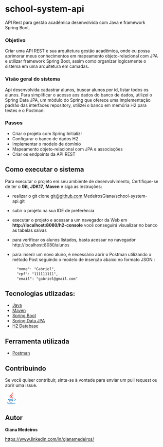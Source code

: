 # school-system-api


API Rest para gestão acadêmica desenvolvida com Java e framework Spring Boot.

### Objetivo
Criar uma API REST e sua arquitetura gestão acadêmica, onde eu possa aprimorar meus conhecimentos em mapeamento objeto-relacional com JPA e utilizar framework Spring Boot, assim como organizar logicamente o sistema em uma arquitetura em camadas.

### Visão geral do sistema

Api desenvolvida cadastrar alunos, buscar alunos por id, listar todos os alunos. Para simplificar o acesso aos dados do banco de dados, utilizei o Spring Data JPA, um módulo do Spring que oferece uma implementação padrão das interfaces repository, utilizei o banco em memória H2 para testes e o Postman.

### Passos 

- Criar o projeto com Spring Initializr
- Configurar o banco de dados H2
- Implementar o modelo de domínio
- Mapeamento objeto-relacional com JPA e associações
- Criar os endpoints da API REST

## Como  executar o sistema

Para executar o projeto em seu ambiente de desenvolvimento, Certifique-se de ter o **Git**, **JDK17**, **Maven** e siga as instruções:
- realizar o git clone git@github.com:MedeirosGiana/school-system-api.git
- subir o projeto na sua IDE de preferência
- executar o projeto e acessar a um navegador da Web em **http://localhost:8080/h2-console** você conseguirá visualizar no banco as tabelas salvas
- para verificar os alunos listados, basta acessar no navegador http://localhost:8080/alunos
- para inserir um novo aluno, é necessário abrir o Postman utilizando o método Post seguindo o modelo de inserção abaixo no formato JSON :

        "nome": "Gabriel",
        "cpf": "111111111",
        "email": "gabriel@gmail.com"


## Tecnologias utlizadas:

   - [Java](https://docs.oracle.com/en/java/javase/17/)
   - [Maven](https://maven.apache.org/guides/)
   - [Spring Boot](https://docs.spring.io/spring-boot/docs/current/reference/htmlsingle/)
   - [Spring Data JPA](https://docs.spring.io/spring-data/jpa/docs/current/reference/html/)
   - [H2 Database](https://www.h2database.com/html/main.html)

## Ferramenta utilizada

   - [Postman](https://www.postman.com/api-documentation-tool/)


## Contribuindo

Se você quiser contribuir, sinta-se à vontade para enviar um pull request ou abrir uma issue.

<a href="https://www.java.com" target="_blank"> <img src="https://raw.githubusercontent.com/devicons/devicon/master/icons/java/java-original.svg" alt="java" width="40" height="40"/> </a> 

## Autor
**Giana Medeiros**

https://www.linkedin.com/in/gianamedeiros/
